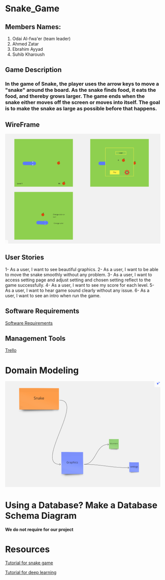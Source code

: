 # Snake_Game


## Members Names:

1. Odai Al-fwa'er (team leader)
2. Ahmed Zatar
3. Ebrahim Ayyad
4. Suhib Kharoush


## Game Description

### In the game of Snake, the player uses the arrow keys to move a "snake" around the board. As the snake finds food, it eats the food, and thereby grows larger. The game ends when the snake either moves off the screen or moves into itself. The goal is to make the snake as large as possible before that happens.


## WireFrame

![Snake_Game](/assets/Wireframe.png)


## User Stories

1- As a user, I want to see beautiful graphics. 
2- As a user, I want to be able to move the snake smoothly without any problem.
3- As a user, I want to access setting page and adjust setting and chosen setting reflect to the game successfully.
4- As a user, I want to see my score for each level.
5- As a user, I want to hear game sound clearly without any issue.
6- As a user, I want to see an intro when run the game.


## Software Requirements

[Software Requirements](requirements.md)

## Management Tools

[Trello](https://trello.com/b/WAZqIPXi/snake)



# Domain Modeling 


![Snake_Game](/assets/uml.png)


# Using a Database? Make a Database Schema Diagram

**We do not require for our project**



# Resources 

[Tutorial for snake game](https://www.youtube.com/watch?v=QFvqStqPCRU)

[Tutorial for deep learning](https://www.youtube.com/watch?v=PJl4iabBEz0&list=RDCMUCbXgNpp0jedKWcQiULLbDTA&index=1)
